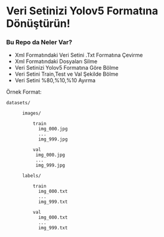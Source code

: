 # Veri Setinizi Yolov5 Formatına Dönüştürün!

### Bu Repo da Neler Var?

- Xml Formatındaki Veri Setini .Txt Formatına Çevirme
- Xml Formatındaki Dosyaları Silme
- Veri Setinizi Yolov5 Formatına Göre Bölme
- Veri Setini Train,Test ve Val Şekilde Bölme
- Veri Setini %80,%10,%10 Ayırma

Örnek Format: 
```
datasets/ 

      images/
    
          train
            img_000.jpg
            ...
            img_999.jpg 
            
          val
           img_000.jpg
           ...
           img_999.jpg 
           
      labels/
          
          train
            img_000.txt
            ...
            img_999.txt 

          val
            img_000.txt
            ...
            img_999.txt
```









